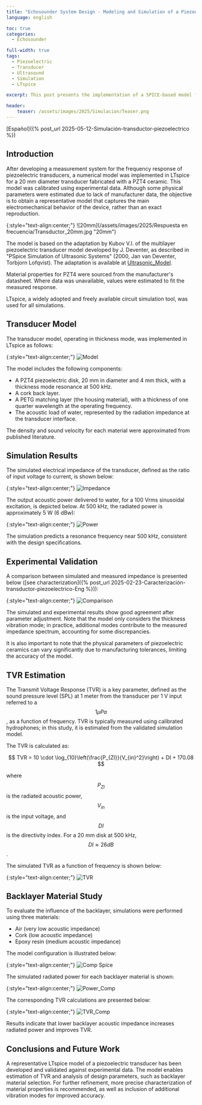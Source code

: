 ```yaml
---
title: "Echosounder System Design - Modeling and Simulation of a Piezoelectric Transducer"
language: english

toc: true
categories: 
  - Echosounder  

full-width: true
tags:
  - Piezoelectric
  - Transducer
  - Ultrasound
  - Simulation
  - LTspice

excerpt: This post presents the implementation of a SPICE-based model for an ultrasonic transducer. The model is validated by comparing simulation results with empirical measurements from a custom-built transducer, as described in the previous post. Based on these results, the TVR of the transducer is estimated.

header:
    teaser: /assets/images/2025/Simulacion/Teaser.png
---
```


[Español]({% post_url 2025-05-12-Simulación-transductor-piezoelectrico %})

## Introduction

After developing a measurement system for the frequency response of piezoelectric transducers, a numerical model was implemented in LTspice for a 20 mm diameter transducer fabricated with a PZT4 ceramic. This model was calibrated using experimental data. Although some physical parameters were estimated due to lack of manufacturer data, the objective is to obtain a representative model that captures the main electromechanical behavior of the device, rather than an exact reproduction.

{:style="text-align:center;"}
![20mm](/assets/images/2025/Respuesta en frecuencia/Transductor_20mm.jpg "20mm")

The model is based on the adaptation by Kubov V.I. of the multilayer piezoelectric transducer model developed by J. Deventer, as described in "PSpice Simulation of Ultrasonic Systems" (2000, Jan van Deventer, Torbjorn Lofqvist). The adaptation is available at [Ultrasonic_Model](https://ltwiki.org/files/LTspiceIV/examples/PiezoAcoustic/).

Material properties for PZT4 were sourced from the manufacturer's datasheet. Where data was unavailable, values were estimated to fit the measured response.

LTspice, a widely adopted and freely available circuit simulation tool, was used for all simulations.

## Transducer Model

The transducer model, operating in thickness mode, was implemented in LTspice as follows:

{:style="text-align:center;"}
![Model](/assets/images/2025/Simulacion/Modelo_spiceAC_1.png "Model")

The model includes the following components:

- A PZT4 piezoelectric disk, 20 mm in diameter and 4 mm thick, with a thickness mode resonance at 500 kHz.
- A cork back layer.
- A PETG matching layer (the housing material), with a thickness of one quarter wavelength at the operating frequency.
- The acoustic load of water, represented by the radiation impedance at the transducer interface.

The density and sound velocity for each material were approximated from published literature.

## Simulation Results

The simulated electrical impedance of the transducer, defined as the ratio of input voltage to current, is shown below:

{:style="text-align:center;"}
![Impedance](/assets/images/2025/Simulacion/Z_cork.png "Impedance")

The output acoustic power delivered to water, for a 100 Vrms sinusoidal excitation, is depicted below. At 500 kHz, the radiated power is approximately 5 W (6 dBw):

{:style="text-align:center;"}
![Power](/assets/images/2025/Simulacion/Power_Cork.png "Power")

The simulation predicts a resonance frequency near 500 kHz, consistent with the design specifications.

## Experimental Validation

A comparison between simulated and measured impedance is presented below ([see characterization]({% post_url 2025-02-23-Caracterización-transductor-piezoelectrico-Eng %})):

{:style="text-align:center;"}
![Comparison](/assets/images/2025/Simulacion/Comp_Z.png "Comparison")

The simulated and experimental results show good agreement after parameter adjustment. Note that the model only considers the thickness vibration mode; in practice, additional modes contribute to the measured impedance spectrum, accounting for some discrepancies.

It is also important to note that the physical parameters of piezoelectric ceramics can vary significantly due to manufacturing tolerances, limiting the accuracy of the model.

## TVR Estimation

The Transmit Voltage Response (TVR) is a key parameter, defined as the sound pressure level (SPL) at 1 meter from the transducer per 1 V input referred to a  $$ 1 \mu Pa $$ , as a function of frequency. TVR is typically measured using calibrated hydrophones; in this study, it is estimated from the validated simulation model.

The TVR is calculated as:

$$ TVR = 10 \cdot \log_{10}\left(\frac{P_{Zl}}{V_{in}^2}\right) + DI + 170.08 $$

where $$ P_{Zl} $$ is the radiated acoustic power, $$ V_{in} $$ is the input voltage, and $$  DI $$ is the directivity index. For a 20 mm disk at 500 kHz, $$ DI \approx 26 dB $$.

The simulated TVR as a function of frequency is shown below:

{:style="text-align:center;"}
![TVR](/assets/images/2025/Simulacion/TVR_AC.png "TVR")

## Backlayer Material Study

To evaluate the influence of the backlayer, simulations were performed using three materials:

- Air (very low acoustic impedance)
- Cork (low acoustic impedance)
- Epoxy resin (medium acoustic impedance)

The model configuration is illustrated below:

{:style="text-align:center;"}
![Comp Spice](/assets/images/2025/Simulacion/Modelo_SpiceAC_1_Comp.png "Comp Spice")

The simulated radiated power for each backlayer material is shown:

{:style="text-align:center;"}
![Power_Comp](/assets/images/2025/Simulacion/Power_Cork_Comp.png "Power_Comp")

The corresponding TVR calculations are presented below:

{:style="text-align:center;"}
![TVR_Comp](/assets/images/2025/Simulacion/TVR_Comp.png "TVR_Comp")

Results indicate that lower backlayer acoustic impedance increases radiated power and improves TVR.

## Conclusions and Future Work

A representative LTspice model of a piezoelectric transducer has been developed and validated against experimental data. The model enables estimation of TVR and analysis of design parameters, such as backlayer material selection. For further refinement, more precise characterization of material properties is recommended, as well as inclusion of additional vibration modes for improved accuracy.
